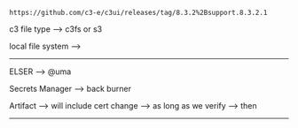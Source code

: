 ```
https://github.com/c3-e/c3ui/releases/tag/8.3.2%2Bsupport.8.3.2.1
```

c3 file type --> c3fs or s3

local file system --> 

---

ELSER --> @uma 

Secrets Manager --> back burner

Artifact --> will include cert change --> as long as we verify --> then 

---
